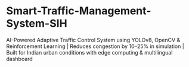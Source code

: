 # Smart-Traffic-Management-System-SIH
AI-Powered Adaptive Traffic Control System using YOLOv8, OpenCV &amp; Reinforcement Learning | Reduces congestion by 10–25% in simulation | Built for Indian urban conditions with edge computing &amp; multilingual dashboard
